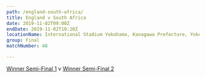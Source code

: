 ```yaml
---
path: /england-south-africa/
title: England v South Africa
date: 2019-11-02T09:00Z
endDate: 2019-11-02T10:20Z
locationName: International Stadium Yokohama, Kanagawa Prefecture, Yokohama City
group: Final
matchNumber: 48

---
```


[Winner Semi-Final 1](/semi-final-1/) v [Winner Semi-Final 2](/semi-final-2/)
